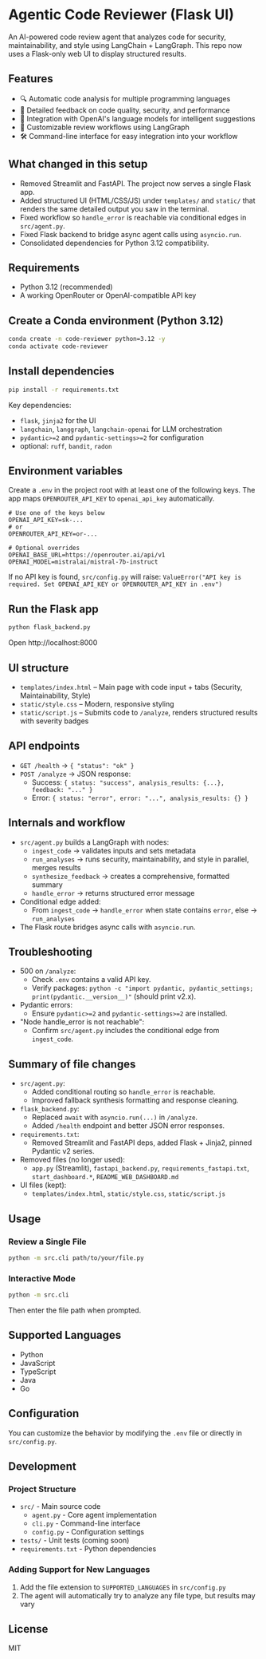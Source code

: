 # Agentic Code Reviewer (Flask UI)

An AI-powered code review agent that analyzes code for security, maintainability, and style using LangChain + LangGraph. This repo now uses a Flask-only web UI to display structured results.

## Features

- 🔍 Automatic code analysis for multiple programming languages
- 📝 Detailed feedback on code quality, security, and performance
- 🚀 Integration with OpenAI's language models for intelligent suggestions
- 🔄 Customizable review workflows using LangGraph
- 🛠️ Command-line interface for easy integration into your workflow

## What changed in this setup

- Removed Streamlit and FastAPI. The project now serves a single Flask app.
- Added structured UI (HTML/CSS/JS) under `templates/` and `static/` that renders the same detailed output you saw in the terminal.
- Fixed workflow so `handle_error` is reachable via conditional edges in `src/agent.py`.
- Fixed Flask backend to bridge async agent calls using `asyncio.run`.
- Consolidated dependencies for Python 3.12 compatibility.

## Requirements

- Python 3.12 (recommended)
- A working OpenRouter or OpenAI-compatible API key

## Create a Conda environment (Python 3.12)

```bash
conda create -n code-reviewer python=3.12 -y
conda activate code-reviewer
```

## Install dependencies

```bash
pip install -r requirements.txt
```

Key dependencies:
- `flask`, `jinja2` for the UI
- `langchain`, `langgraph`, `langchain-openai` for LLM orchestration
- `pydantic>=2` and `pydantic-settings>=2` for configuration
- optional: `ruff`, `bandit`, `radon`

## Environment variables

Create a `.env` in the project root with at least one of the following keys. The app maps `OPENROUTER_API_KEY` to `openai_api_key` automatically.

```
# Use one of the keys below
OPENAI_API_KEY=sk-...
# or
OPENROUTER_API_KEY=or-...

# Optional overrides
OPENAI_BASE_URL=https://openrouter.ai/api/v1
OPENAI_MODEL=mistralai/mistral-7b-instruct
```

If no API key is found, `src/config.py` will raise:
`ValueError("API key is required. Set OPENAI_API_KEY or OPENROUTER_API_KEY in .env")`

## Run the Flask app

```bash
python flask_backend.py
```
Open http://localhost:8000

## UI structure

- `templates/index.html` – Main page with code input + tabs (Security, Maintainability, Style)
- `static/style.css` – Modern, responsive styling
- `static/script.js` – Submits code to `/analyze`, renders structured results with severity badges

## API endpoints

- `GET /health` → `{ "status": "ok" }`
- `POST /analyze` → JSON response:
  - Success: `{ status: "success", analysis_results: {...}, feedback: "..." }`
  - Error: `{ status: "error", error: "...", analysis_results: {} }`

## Internals and workflow

- `src/agent.py` builds a LangGraph with nodes:
  - `ingest_code` → validates inputs and sets metadata
  - `run_analyses` → runs security, maintainability, and style in parallel, merges results
  - `synthesize_feedback` → creates a comprehensive, formatted summary
  - `handle_error` → returns structured error message
- Conditional edge added:
  - From `ingest_code` → `handle_error` when state contains `error`, else → `run_analyses`
- The Flask route bridges async calls with `asyncio.run`.

## Troubleshooting

- 500 on `/analyze`:
  - Check `.env` contains a valid API key.
  - Verify packages: `python -c "import pydantic, pydantic_settings; print(pydantic.__version__)"` (should print v2.x).
- Pydantic errors:
  - Ensure `pydantic>=2` and `pydantic-settings>=2` are installed.
- "Node handle_error is not reachable":
  - Confirm `src/agent.py` includes the conditional edge from `ingest_code`.

## Summary of file changes

- `src/agent.py`:
  - Added conditional routing so `handle_error` is reachable.
  - Improved fallback synthesis formatting and response cleaning.
- `flask_backend.py`:
  - Replaced `await` with `asyncio.run(...)` in `/analyze`.
  - Added `/health` endpoint and better JSON error responses.
- `requirements.txt`:
  - Removed Streamlit and FastAPI deps, added Flask + Jinja2, pinned Pydantic v2 series.
- Removed files (no longer used):
  - `app.py` (Streamlit), `fastapi_backend.py`, `requirements_fastapi.txt`, `start_dashboard.*`, `README_WEB_DASHBOARD.md`
- UI files (kept):
  - `templates/index.html`, `static/style.css`, `static/script.js`

## Usage

### Review a Single File
```bash
python -m src.cli path/to/your/file.py
```

### Interactive Mode
```bash
python -m src.cli
```
Then enter the file path when prompted.

## Supported Languages

- Python
- JavaScript
- TypeScript
- Java
- Go

## Configuration

You can customize the behavior by modifying the `.env` file or directly in `src/config.py`.

## Development

### Project Structure

- `src/` - Main source code
  - `agent.py` - Core agent implementation
  - `cli.py` - Command-line interface
  - `config.py` - Configuration settings
- `tests/` - Unit tests (coming soon)
- `requirements.txt` - Python dependencies

### Adding Support for New Languages

1. Add the file extension to `SUPPORTED_LANGUAGES` in `src/config.py`
2. The agent will automatically try to analyze any file type, but results may vary

## License

MIT
